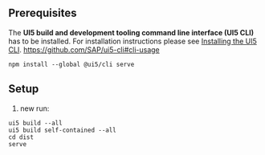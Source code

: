 ## Prerequisites

The **UI5 build and development tooling command line interface (UI5 CLI)** has to be installed.
For installation instructions please see [Installing the UI5 CLI](https://github.com/SAP/ui5-tooling#installing-the-ui5-cli).
https://github.com/SAP/ui5-cli#cli-usage

```
npm install --global @ui5/cli serve
```

## Setup

1. new run:

```
ui5 build --all
ui5 build self-contained --all
cd dist
serve
```

